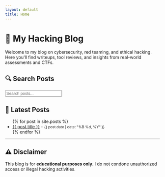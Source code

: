```yaml
---
layout: default
title: Home
---
```


# 🧠 My Hacking Blog

Welcome to my blog on cybersecurity, red teaming, and ethical hacking. Here you'll find writeups, tool reviews, and insights from real-world assessments and CTFs.

<h2>🔍 Search Posts</h2>
<input type="text" id="search-input" placeholder="Search posts...">
<ul id="results-container"></ul>

<script src="https://cdn.jsdelivr.net/npm/simple-jekyll-search@1.10.0/dest/simple-jekyll-search.min.js"></script>
<script>
  SimpleJekyllSearch({
    searchInput: document.getElementById('search-input'),
    resultsContainer: document.getElementById('results-container'),
    json: '/search.json',
    searchResultTemplate: '<li><a href="{url}">{title}</a></li>',
    noResultsText: 'No results found',
    limit: 10,
    fuzzy: false,
  });
</script>

## 📌 Latest Posts

<ul>
  {% for post in site.posts %}
    <li>
      <a href="{{ post.url }}">{{ post.title }}</a> - <small>{{ post.date | date: "%B %d, %Y" }}</small>
    </li>
  {% endfor %}
</ul>

---

## ⚠️ Disclaimer

This blog is for **educational purposes only**. I do not condone unauthorized access or illegal hacking activities.
